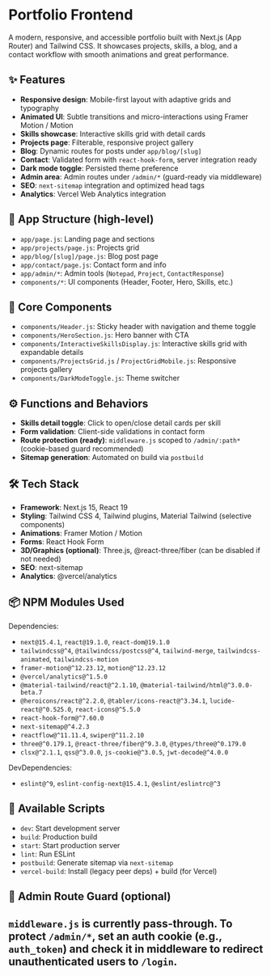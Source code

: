 # Portfolio Frontend

A modern, responsive, and accessible portfolio built with Next.js (App Router) and Tailwind CSS. It showcases projects, skills, a blog, and a contact workflow with smooth animations and great performance.

## ✨ Features
- **Responsive design**: Mobile-first layout with adaptive grids and typography
- **Animated UI**: Subtle transitions and micro-interactions using Framer Motion / Motion
- **Skills showcase**: Interactive skills grid with detail cards
- **Projects page**: Filterable, responsive project gallery
- **Blog**: Dynamic routes for posts under `app/blog/[slug]`
- **Contact**: Validated form with `react-hook-form`, server integration ready
- **Dark mode toggle**: Persisted theme preference
- **Admin area**: Admin routes under `/admin/*` (guard-ready via middleware)
- **SEO**: `next-sitemap` integration and optimized head tags
- **Analytics**: Vercel Web Analytics integration

## 🧭 App Structure (high-level)
- `app/page.js`: Landing page and sections
- `app/projects/page.js`: Projects grid
- `app/blog/[slug]/page.js`: Blog post page
- `app/contact/page.js`: Contact form and info
- `app/admin/*`: Admin tools (`Notepad`, `Project`, `ContactResponse`)
- `components/*`: UI components (Header, Footer, Hero, Skills, etc.)

## 🧩 Core Components
- `components/Header.js`: Sticky header with navigation and theme toggle
- `components/HeroSection.js`: Hero banner with CTA
- `components/InteractiveSkillsDisplay.js`: Interactive skills grid with expandable details
- `components/ProjectsGrid.js` / `ProjectGridMobile.js`: Responsive projects gallery
- `components/DarkModeToggle.js`: Theme switcher

## ⚙️ Functions and Behaviors
- **Skills detail toggle**: Click to open/close detail cards per skill
- **Form validation**: Client-side validations in contact form
- **Route protection (ready)**: `middleware.js` scoped to `/admin/:path*` (cookie-based guard recommended)
- **Sitemap generation**: Automated on build via `postbuild`

## 🛠 Tech Stack
- **Framework**: Next.js 15, React 19
- **Styling**: Tailwind CSS 4, Tailwind plugins, Material Tailwind (selective components)
- **Animations**: Framer Motion / Motion
- **Forms**: React Hook Form
- **3D/Graphics (optional)**: Three.js, @react-three/fiber (can be disabled if not needed)
- **SEO**: next-sitemap
- **Analytics**: @vercel/analytics

## 📦 NPM Modules Used
Dependencies:
- `next@15.4.1`, `react@19.1.0`, `react-dom@19.1.0`
- `tailwindcss@^4`, `@tailwindcss/postcss@^4`, `tailwind-merge`, `tailwindcss-animated`, `tailwindcss-motion`
- `framer-motion@^12.23.12`, `motion@^12.23.12`
- `@vercel/analytics@^1.5.0`
- `@material-tailwind/react@^2.1.10`, `@material-tailwind/html@^3.0.0-beta.7`
- `@heroicons/react@^2.2.0`, `@tabler/icons-react@^3.34.1`, `lucide-react@^0.525.0`, `react-icons@^5.5.0`
- `react-hook-form@^7.60.0`
- `next-sitemap@^4.2.3`
- `reactflow@^11.11.4`, `swiper@^11.2.10`
- `three@^0.179.1`, `@react-three/fiber@^9.3.0`, `@types/three@^0.179.0`
- `clsx@^2.1.1`, `qss@^3.0.0`, `js-cookie@^3.0.5`, `jwt-decode@^4.0.0`

DevDependencies:
- `eslint@^9`, `eslint-config-next@15.4.1`, `@eslint/eslintrc@^3`


## 📜 Available Scripts
- `dev`: Start development server
- `build`: Production build
- `start`: Start production server
- `lint`: Run ESLint
- `postbuild`: Generate sitemap via `next-sitemap`
- `vercel-build`: Install (legacy peer deps) + build (for Vercel)

## 🔐 Admin Route Guard (optional)
`middleware.js` is currently pass-through. To protect `/admin/*`, set an auth cookie (e.g., `auth_token`) and check it in middleware to redirect unauthenticated users to `/login`.
---
